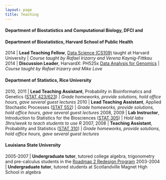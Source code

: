 ```yaml
---
layout: page
title: Teaching
---
```


#### Department of Biostatistics and Computational Biology, DFCI and

#### Department of Biostatistics, Harvard School of Public Health

2014 | **Lead Teaching Fellow**, [Data Science (CS109)](http://cs109.github.io/2014/) taught at Harvard University
| *Course taught by Rafael Irizarry and Verena Kaynig-Fittkau*
2014 | **Discussion Leader**, HarvardX: PH525x [Data Analysis for Genomics](http://genomicsclass.github.io/book/)
| *Course taught by Rafael Irizarry and Mike Love*

#### Department of Statistics, Rice University 

2010, 2011 | **Lead Teaching Assistant**, Probability in Bioinformatics and Genetics ([STAT 423/623](http://statistics.rice.edu/feed/CoursesDisplay.aspx?CID=471))
| *Grade homeworks, provide solutions, hold office hours, gave several guest lectures*
2010 | **Lead Teaching Assistant**, Applied Stochastic Processes ([STAT 552](http://statistics.rice.edu/feed/CoursesDisplay.aspx?CID=444))
| *Grade homeworks, provide solutions, hold office hours, gave several guest lectures*
2008, 2009 | **Lab Instructor**, Introduction to Statistics for the Biosciences ([STAT 305](http://statistics.rice.edu/feed/CoursesDisplay.aspx?CID=373))
| *Hold labs 3hrs/week to teach students to use R*
2007, 2008 | **Teaching Assistant**, Probability and Statistics ([STAT 310](http://statistics.rice.edu/feed/CoursesDisplay.aspx?CID=376))
| *Grade homeworks, provide solutions, hold office hours, gave several guest lectures*

#### Louisiana State University 

2005-2007 | **Undergraduate tutor**, tutored college algebra, trigonometry and pre-calculus students in the [Roadmap 2 Redesign Program](https://www.math.lsu.edu/dept/courses/1021/Redesign)
2003-2004 | **Undergraduate tutor**, tutored students at Scotlandville Magnet High School in algebra